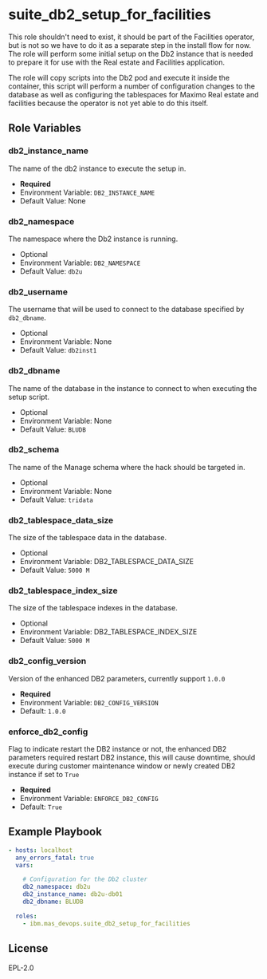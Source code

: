 suite_db2_setup_for_facilities
==========================

This role shouldn't need to exist, it should be part of the Facilities operator, but is not so we have to do it as a separate step in the install flow for now.  The role will perform some initial setup on the Db2 instance that is needed to prepare it for use with the Real estate and Facilities application.

The role will copy scripts into the Db2 pod and execute it inside the container, this script will perform a number of configuration changes to the database as well as configuring the tablespaces for Maximo Real estate and facilities because the operator is not yet able to do this itself.

Role Variables
--------------
### db2_instance_name
The name of the db2 instance to execute the setup in.

- **Required**
- Environment Variable: `DB2_INSTANCE_NAME`
- Default Value: None

### db2_namespace
The namespace where the Db2 instance is running.

- Optional
- Environment Variable: `DB2_NAMESPACE`
- Default Value: `db2u`

### db2_username
The username that will be used to connect to the database specified by `db2_dbname`.

- Optional
- Environment Variable: None
- Default Value: `db2inst1`

### db2_dbname
The name of the database in the instance to connect to when executing the setup script.

- Optional
- Environment Variable: None
- Default Value: `BLUDB`

### db2_schema
The name of the Manage schema where the hack should be targeted in.

- Optional
- Environment Variable: None
- Default Value: `tridata`

### db2_tablespace_data_size
The size of the tablespace data in the database.

- Optional
- Environment Variable: DB2_TABLESPACE_DATA_SIZE
- Default Value: `5000 M`

### db2_tablespace_index_size
The size of the tablespace indexes in the database.

- Optional
- Environment Variable: DB2_TABLESPACE_INDEX_SIZE
- Default Value: `5000 M`

### db2_config_version
Version of the enhanced DB2 parameters, currently support `1.0.0`

- **Required**
- Environment Variable: `DB2_CONFIG_VERSION`
- Default: `1.0.0`

### enforce_db2_config
Flag to indicate restart the DB2 instance or not, the enhanced DB2 parameters required restart DB2 instance, this will cause downtime, should execute during customer maintenance window or newly created DB2 instance if set to `True`

- **Required**
- Environment Variable: `ENFORCE_DB2_CONFIG`
- Default: `True`

Example Playbook
----------------

```yaml
- hosts: localhost
  any_errors_fatal: true
  vars:

    # Configuration for the Db2 cluster
    db2_namespace: db2u
    db2_instance_name: db2u-db01
    db2_dbname: BLUDB

  roles:
    - ibm.mas_devops.suite_db2_setup_for_facilities
```


License
-------

EPL-2.0
